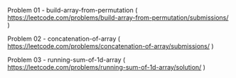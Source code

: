 Problem 01 - build-array-from-permutation ( https://leetcode.com/problems/build-array-from-permutation/submissions/ )

Problem 02 - concatenation-of-array ( https://leetcode.com/problems/concatenation-of-array/submissions/ )

Problem 03 - running-sum-of-1d-array ( https://leetcode.com/problems/running-sum-of-1d-array/solution/ )